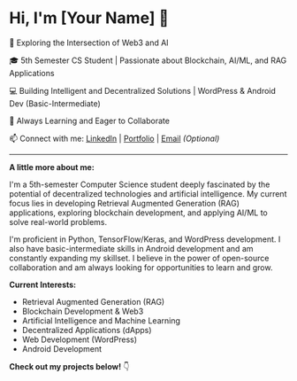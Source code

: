 # Hi, I'm [Your Name] 👋

🚀 Exploring the Intersection of Web3 and AI

🎓 5th Semester CS Student | Passionate about Blockchain, AI/ML, and RAG Applications

💻 Building Intelligent and Decentralized Solutions | WordPress & Android Dev (Basic-Intermediate)

🌱 Always Learning and Eager to Collaborate

📫 Connect with me: [LinkedIn](your_linkedin_profile_url) | [Portfolio](your_portfolio_url) | [Email](your_email@example.com)  *(Optional)*

---

**A little more about me:**

I'm a 5th-semester Computer Science student deeply fascinated by the potential of decentralized technologies and artificial intelligence. My current focus lies in developing Retrieval Augmented Generation (RAG) applications, exploring blockchain development, and applying AI/ML to solve real-world problems.

I'm proficient in Python, TensorFlow/Keras, and WordPress development. I also have basic-intermediate skills in Android development and am constantly expanding my skillset.  I believe in the power of open-source collaboration and am always looking for opportunities to learn and grow.

**Current Interests:**

*   Retrieval Augmented Generation (RAG)
*   Blockchain Development & Web3
*   Artificial Intelligence and Machine Learning
*   Decentralized Applications (dApps)
*   Web Development (WordPress)
*   Android Development

**Check out my projects below!** 👇

